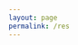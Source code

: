 ```yaml
---
layout: page
permalink: /res
---
```


<object data="{{ site.baseurl }}/creds/Walter_Resume_web.pdf" width="1000" height="1000" type='application/pdf'/>
